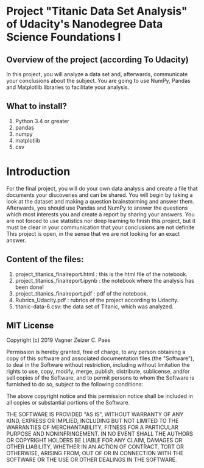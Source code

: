 # Project "Titanic Data Set Analysis" of Udacity's Nanodegree Data Science Foundations I

## Overview of the project (according To Udacity)

In this project, you will analyze a data set and, afterwards, communicate your conclusions about the subject.
You are going to use NumPy, Pandas and Matplotlib libraries to facilitate your analysis.

## What to install?

1. Python 3.4 or greater
2. pandas
3. numpy
4. matplotlib
5. csv


# Introduction

For the final project, you will do your own data analysis and create a file that documents your discoveries and can be shared.
You will begin by taking a look at the dataset and making a question brainstorming and answer them. 
Afterwards, you should use Pandas and NumPy to answer the questions which most interests you and create a report by sharing your answers.
You are not forced to use statistics nor deep learning to finish this project, but it must be clear in your communication that your conclusions are not definite
This project is open, in the sense that we are not looking for an exact answer.





## Content of the files: 


1. project_titanics_finalreport.html : this is the html file of the notebook.
2. project_titanics_finalreport.ipynb : the notebook where the analysis has been done!
3. project_titanics_finalreport.pdf : pdf of the notebook.
4. Rubrics_Udacity.pdf : rubrics of the project according to Udacity.
5. titanic-data-6.csv: the data set of Titanic, which was analyzed.



## MIT License

Copyright (c) 2019 Vagner Zeizer C. Paes

Permission is hereby granted, free of charge, to any person obtaining a copy
of this software and associated documentation files (the "Software"), to deal
in the Software without restriction, including without limitation the rights
to use, copy, modify, merge, publish, distribute, sublicense, and/or sell
copies of the Software, and to permit persons to whom the Software is
furnished to do so, subject to the following conditions:

The above copyright notice and this permission notice shall be included in all
copies or substantial portions of the Software.

THE SOFTWARE IS PROVIDED "AS IS", WITHOUT WARRANTY OF ANY KIND, EXPRESS OR
IMPLIED, INCLUDING BUT NOT LIMITED TO THE WARRANTIES OF MERCHANTABILITY,
FITNESS FOR A PARTICULAR PURPOSE AND NONINFRINGEMENT. IN NO EVENT SHALL THE
AUTHORS OR COPYRIGHT HOLDERS BE LIABLE FOR ANY CLAIM, DAMAGES OR OTHER
LIABILITY, WHETHER IN AN ACTION OF CONTRACT, TORT OR OTHERWISE, ARISING FROM,
OUT OF OR IN CONNECTION WITH THE SOFTWARE OR THE USE OR OTHER DEALINGS IN THE
SOFTWARE.




